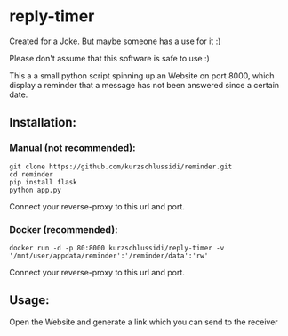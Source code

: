 # reply-timer

Created for a Joke. But maybe someone has a use for it :)

Please don't assume that this software is safe to use :)

This a a small python script spinning up an Website on port 8000, which display a reminder that a message has not been answered since a certain date.

## Installation:

### Manual (not recommended):

    git clone https://github.com/kurzschlussidi/reminder.git
    cd reminder
    pip install flask
    python app.py

Connect your reverse-proxy to this url and port.

### Docker (recommended):

    docker run -d -p 80:8000 kurzschlussidi/reply-timer -v '/mnt/user/appdata/reminder':'/reminder/data':'rw'

Connect your reverse-proxy to this url and port.

## Usage:

Open the Website and generate a link which you can send to the receiver
    